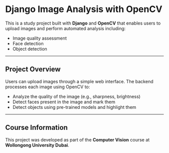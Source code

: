 # Django Image Analysis with OpenCV

This is a study project built with **Django** and **OpenCV** that enables users to upload images and perform automated analysis including:
- Image quality assessment
- Face detection
- Object detection

---

## Project Overview

Users can upload images through a simple web interface. The backend processes each image using OpenCV to:

- Analyze the quality of the image (e.g., sharpness, brightness)
- Detect faces present in the image and mark them
- Detect objects using pre-trained models and highlight them

---

## Course Information

This project was developed as part of the **Computer Vision** course at **Wollongong University Dubai**.
